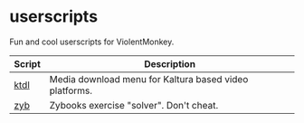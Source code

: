 # userscripts

Fun and cool userscripts for ViolentMonkey.

| Script               | Description                                            |
| ------               | -----------                                            |
| [ktdl](ktdl.user.js) | Media download menu for Kaltura based video platforms. |
| [zyb](zyb.user.js)   | Zybooks exercise "solver". Don't cheat.                |
